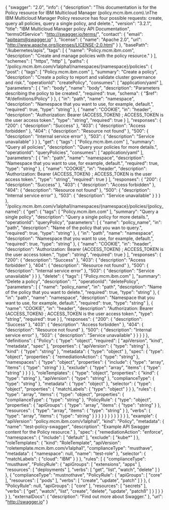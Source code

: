 {
    "swagger": "2.0",
    "info": {
      "description": "This documentation is for the Policy resource for IBM Multicloud Manager (policy.mcm.ibm.com).\nThe IBM Multicloud Manager Policy resource has four possible requests: create, query all policies, query a single policy, and delete.",
      "version": "3.2.1",
      "title": "IBM Multicloud Manager policy API Documentation",
      "termsOfService": "http://swagger.io/terms/",
      "contact": {
        "email": "apiteam@swagger.io"
      },
      "license": {
        "name": "Apache 2.0",
        "url": "http://www.apache.org/licenses/LICENSE-2.0.html"
      }
    },
    "basePath": "/kubernetes/apis",
    "tags": [
      {
        "name": "Policy.mcm.ibm.com",
        "description": "Create and manage policies with the policy resource."
      }
    ],
    "schemes": [
      "https",
      "http"
    ],
    "paths": {
      "/policy.mcm.ibm.com/v1alpha1/namespaces/{namespace}/policies": {
        "post": {
          "tags": [
            "Policy.mcm.ibm.com"
          ],
          "summary": "Create a policy",
          "description": "Create a policy to report and validate cluster governance and risk.",
          "operationId": "createPolicy",
          "consumes": [
            "application/yaml"
          ],
          "parameters": [
            {
              "in": "body",
              "name": "body",
              "description": "Parameters describing the policy to be created.",
              "required": true,
              "schema": {
                "$ref": "#/definitions/Policy"
              }
            },
            {
              "in": "path",
              "name": "namespace",
              "description": "Namespace that you want to use, for example, default.",
              "required": true,
              "type": "string"
            },
            {
              "name": "COOKIE",
              "in": "header",
              "description": "Authorization: Bearer {ACCESS_TOKEN} ; ACCESS_TOKEN is the user access token.",
              "type": "string",
              "required": true
            }
          ],
          "responses": {
            "200": {
              "description": "Success"
            },
            "403": {
              "description": "Access forbidden"
            },
            "404": {
              "description": "Resource not found"
            },
            "500": {
              "description": "Internal service error"
            },
            "503": {
              "description": "Service unavailable"
            }
          }
        },
        "get": {
          "tags": [
            "Policy.mcm.ibm.com"
          ],
          "summary": "Query all policies",
          "description": "Query your policies for more details.",
          "operationId": "queryPolicies",
          "consumes": [
            "application/yaml"
          ],
          "parameters": [
            {
              "in": "path",
              "name": "namespace",
              "description": "Namespace that you want to use, for example, default.",
              "required": true,
              "type": "string"
            },
            {
              "name": "COOKIE",
              "in": "header",
              "description": "Authorization: Bearer {ACCESS_TOKEN} ; ACCESS_TOKEN is the user access token.",
              "type": "string",
              "required": true
            }
          ],
          "responses": {
            "200": {
              "description": "Success"
            },
            "403": {
              "description": "Access forbidden"
            },
            "404": {
              "description": "Resource not found"
            },
            "500": {
              "description": "Internal service error"
            },
            "503": {
              "description": "Service unavailable"
            }
          }
        }
      },
      "/policy.mcm.ibm.com/v1alpha1/namespaces/{namespace}/policies/{policy_name}": {
        "get": {
          "tags": [
            "Policy.mcm.ibm.com"
          ],
          "summary": "Query a single policy",
          "description": "Query a single policy for more details.",
          "operationId": "queryPolicy",
          "parameters": [
            {
              "name": "policy_name",
              "in": "path",
              "description": "Name of the policy that you wan to query.",
              "required": true,
              "type": "string"
            },
            {
              "in": "path",
              "name": "namespace",
              "description": "Namespace that you want to use, for example, default.",
              "required": true,
              "type": "string"
            },
            {
              "name": "COOKIE",
              "in": "header",
              "description": "Authorization: Bearer {ACCESS_TOKEN} ; ACCESS_TOKEN is the user access token.",
              "type": "string",
              "required": true
            }
          ],
          "responses": {
            "200": {
              "description": "Success"
            },
            "403": {
              "description": "Access forbidden"
            },
            "404": {
              "description": "Resource not found"
            },
            "500": {
              "description": "Internal service error"
            },
            "503": {
              "description": "Service unavailable"
            }
          }
        },
        "delete": {
          "tags": [
            "Policy.mcm.ibm.com"
          ],
          "summary": "Delete a policy",
          "description": "",
          "operationId": "deletePolicy",
          "parameters": [
            {
              "name": "policy_name",
              "in": "path",
              "description": "Name of the policy that you want to delete.",
              "required": true,
              "type": "string"
            },
            {
              "in": "path",
              "name": "namespace",
              "description": "Namespace that you want to use, for example, default.",
              "required": true,
              "type": "string"
            },
            {
              "name": "COOKIE",
              "in": "header",
              "description": "Authorization: Bearer {ACCESS_TOKEN} ; ACCESS_TOKEN is the user access token.",
              "type": "string",
              "required": true
            }
          ],
          "responses": {
            "200": {
              "description": "Success"
            },
            "403": {
              "description": "Access forbidden"
            },
            "404": {
              "description": "Resource not found"
            },
            "500": {
              "description": "Internal service error"
            },
            "503": {
              "description": "Service unavailable"
            }
          }
        }
      }
    },
    "definitions": {
      "Policy": {
        "type": "object",
        "required": [
          "apiVersion",
          "kind",
          "metadata",
          "spec"
        ],
        "properties": {
          "apiVersion": {
            "type": "string"
          },
          "kind": {
            "type": "string"
          },
          "metadata": {
            "type": "object"
          },
         "spec": {
            "type": "object",
            "properties": {
              "remediationAction": {
                "type": "string"
              },
              "namespaces": {
                "type": "object",
                "properties": {
                  "include": {
                    "type": "array",
                    "items": {
                      "type": "string"
                    }
                  },
                  "exclude": {
                    "type": "array",
                    "items": {
                      "type": "string"
                    }
                  }
                }
              },
              "roleTemplates": {
                "type": "object",
                "properties": {
                  "kind": {
                    "type": "string"
                  },
                  "apiVersion": {
                    "type": "string"
                  },
                  "complianceType": {
                    "type": "string"
                  },
                  "metadata": {
                    "type": "object"
                  },
                  "selector": {
                    "type": "object",
                    "properties": {
                      "matchLabels": {
                        "type": "object"
                      }
                    }
                  },
                  "rules": {
                    "type": "array",
                    "items": {
                      "type": "object",
                      "properties": {
                        "complianceType": {
                          "type": "string"
                        },
                        "PolicyRule": {
                          "type": "object",
                          "properties": {
                            "apiGroups": {
                              "type": "array",
                              "items": {
                                "type": "string"
                              }
                            },
                            "resources": {
                              "type": "array",
                              "items": {
                                "type": "string"
                              }
                            },
                            "verbs": {
                              "type": "array",
                              "items": {
                                "type": "string"
                              }
                            }
                          }
                        }
                      }
                    }
                  }
                }
              }
            }
          }
        },
        "example": {
          "apiVersion": "policy.mcm.ibm.com/v1alpha1",
          "kind": "Policy",
          "metadata": {
            "name": "test-policy-swagger",
            "description": "Example API Swagger content for the Policy resource."
          },
         "spec": {
            "remediationAction": "enforce",
            "namespaces": {
              "include": [
                "default"
              ],
              "exclude": [
                "kube*"
              ]
            },
            "roleTemplates": {
              "kind": "RoleTemplate",
              "apiVersion": "roletemplate.mcm.ibm.com/v1alpha1",
              "complianceType": "musthave",
              "metadata": {
                "namespace": null,
                "name": "test-role"
              },
              "selector": {
                "matchLabels": {
                  "cloud": "IBM"
                }
              }
            },
            "rules": [
              {
                "complianceType": "musthave",
                "PolicyRule": {
                  "apiGroups": [
                    "extensions",
                    "apps"
                  ],
                  "resources": [
                    "deployments"
                  ],
                  "verbs": [
                    "get",
                    "list",
                    "watch",
                    "delete"
                  ]
                }
              },
              {
                "complianceType": "mustnothave",
                "PolicyRule": {
                  "apiGroups": [
                    "core"
                  ],
                  "resources": [
                    "pods"
                  ],
                  "verbs": [
                    "create",
                    "update",
                    "patch"
                  ]
                }
              },
              {
                "PolicyRule": null,
                "apiGroups": [
                  "core"
                ],
                "resources": [
                  "secrets"
                ],
                "verbs": [
                  "get",
                  "watch",
                  "list",
                  "create",
                  "delete",
                  "update",
                  "patchß"
                ]
              }
            ]
          }
        }
      }
    },
    "externalDocs": {
      "description": "Find out more about Swagger."
    },
    "url": "http://swagger.io"
  }

